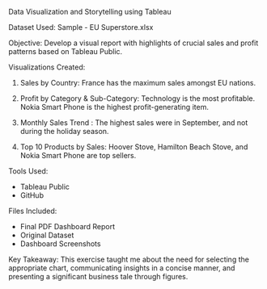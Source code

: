 Data Visualization and Storytelling using Tableau

Dataset Used:
Sample - EU Superstore.xlsx

Objective:
Develop a visual report with highlights of crucial sales and profit patterns based on Tableau Public.

Visualizations Created:
1. Sales by Country:
   France has the maximum sales amongst EU nations.

2. Profit by Category & Sub-Category:
   Technology is the most profitable.
   Nokia Smart Phone is the highest profit-generating item.

3. Monthly Sales Trend :
   The highest sales were in September, and not during the holiday season.

4. Top 10 Products by Sales:
   Hoover Stove, Hamilton Beach Stove, and Nokia Smart Phone are top sellers.

Tools Used:
- Tableau Public
- GitHub

Files Included:
- Final PDF Dashboard Report
- Original Dataset
- Dashboard Screenshots

Key Takeaway:
This exercise taught me about the need for selecting the appropriate chart, communicating insights in a concise manner, and presenting a significant business tale through figures.
